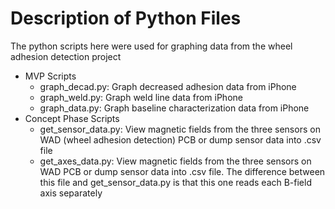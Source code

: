 # Description of Python Files 
The python scripts here were used for graphing data from the wheel adhesion detection project

* MVP Scripts
    * graph_decad.py: Graph decreased adhesion data from iPhone
    * graph_weld.py: Graph weld line data from iPhone
    * graph_data.py: Graph baseline characterization data from iPhone
* Concept Phase Scripts
    * get_sensor_data.py: View magnetic fields from the three sensors on WAD (wheel adhesion detection) PCB or dump sensor data into .csv file 
    * get_axes_data.py: View magnetic fields from the three sensors on WAD PCB or dump sensor data into .csv file. The difference between this file and get_sensor_data.py is that this one reads each B-field axis separately
